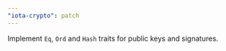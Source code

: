 ```yaml
---
"iota-crypto": patch
---
```


Implement `Eq`, `Ord` and `Hash` traits for public keys and signatures.
